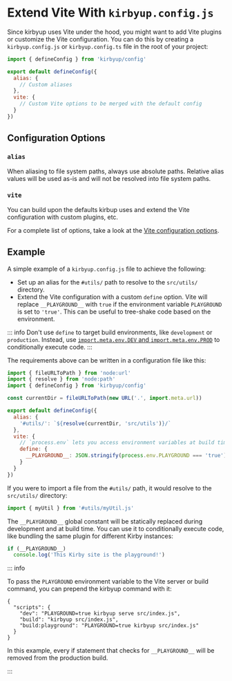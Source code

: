 # Extend Vite With `kirbyup.config.js`

Since kirbyup uses Vite under the hood, you might want to add Vite plugins or customize the Vite configuration. You can do this by creating a `kirbyup.config.js` or `kirbyup.config.ts` file in the root of your project:

```js
import { defineConfig } from 'kirbyup/config'

export default defineConfig({
  alias: {
    // Custom aliases
  },
  vite: {
    // Custom Vite options to be merged with the default config
  }
})
```

## Configuration Options

### `alias`

When aliasing to file system paths, always use absolute paths. Relative alias values will be used as-is and will not be resolved into file system paths.

### `vite`

You can build upon the defaults kirbup uses and extend the Vite configuration with custom plugins, etc.

For a complete list of options, take a look at the [Vite configuration options](https://vitejs.dev/config/).

## Example

A simple example of a `kirbyup.config.js` file to achieve the following:

- Set up an alias for the `#utils/` path to resolve to the `src/utils/` directory.
- Extend the Vite configuration with a custom `define` option. Vite will replace `__PLAYGROUND__` with `true` if the environment variable `PLAYGROUND` is set to `'true'`. This can be useful to tree-shake code based on the environment.

::: info
Don't use `define` to target build environments, like `development` or `production`. Instead, use [`import.meta.env.DEV` and `import.meta.env.PROD`](/guide/environment-variables) to conditionally execute code.
:::

The requirements above can be written in a configuration file like this:

```js
import { fileURLToPath } from 'node:url'
import { resolve } from 'node:path'
import { defineConfig } from 'kirbyup/config'

const currentDir = fileURLToPath(new URL('.', import.meta.url))

export default defineConfig({
  alias: {
    '#utils/': `${resolve(currentDir, 'src/utils')}/`
  },
  vite: {
    // `process.env` lets you access environment variables at build time
    define: {
      __PLAYGROUND__: JSON.stringify(process.env.PLAYGROUND === 'true')
    }
  }
})
```

If you were to import a file from the `#utils/` path, it would resolve to the `src/utils/` directory:

```js
import { myUtil } from '#utils/myUtil.js'
```

The `__PLAYGROUND__` global constant will be statically replaced during development and at build time. You can use it to conditionally execute code, like bundling the same plugin for different Kirby instances:

```js
if (__PLAYGROUND__)
  console.log('This Kirby site is the playground!')
```

::: info

To pass the `PLAYGROUND` environment variable to the Vite server or build command, you can prepend the kirbyup command with it:

```json{3-5}
{
  "scripts": {
    "dev": "PLAYGROUND=true kirbyup serve src/index.js",
    "build": "kirbyup src/index.js",
    "build:playground": "PLAYGROUND=true kirbyup src/index.js"
  }
}
```

In this example, every if statement that checks for `__PLAYGROUND__` will be removed from the production build.

:::
